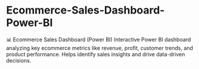 # Ecommerce-Sales-Dashboard-Power-BI
📊 Ecommerce Sales Dashboard (Power BI) Interactive Power BI dashboard analyzing key ecommerce metrics like revenue, profit, customer trends, and product performance. Helps identify sales insights and drive data-driven decisions.
